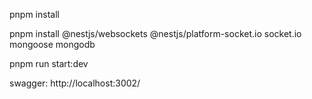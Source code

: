 pnpm install 


pnpm install @nestjs/websockets @nestjs/platform-socket.io socket.io mongoose mongodb

pnpm run start:dev

swagger: http://localhost:3002/